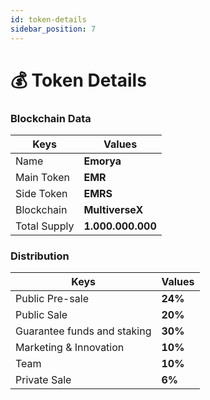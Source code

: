 ```yaml
---
id: token-details
sidebar_position: 7
---
```


# 💰 Token Details


### Blockchain Data

| Keys | Values |
| ------ | ------ |
| Name | **Emorya** |
| Main Token | **EMR** |
| Side Token | **EMRS** |
| Blockchain | **MultiverseX** |
| Total Supply | **1.000.000.000** |

### Distribution

| Keys | Values |
| ------ | ------ |
| Public Pre-sale | **24%** |
| Public Sale | **20%** |
| Guarantee funds and staking | **30%** |
| Marketing & Innovation | **10%** |
| Team | **10%** |
| Private Sale | **6%** |
